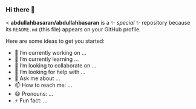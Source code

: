 ### Hi there 👋

<
**abdullahbasaran/abdullahbasaran** is a ✨ _special_ ✨ repository because its `README.md` (this file) appears on your GitHub profile.
>
Here are some ideas to get you started:

- 🔭 I’m currently working on ...
- 🌱 I’m currently learning ...
- 👯 I’m looking to collaborate on ...
- 🤔 I’m looking for help with ...
- 💬 Ask me about ...
- 📫 How to reach me: ...
- 😄 Pronouns: ...
- ⚡ Fun fact: ...

